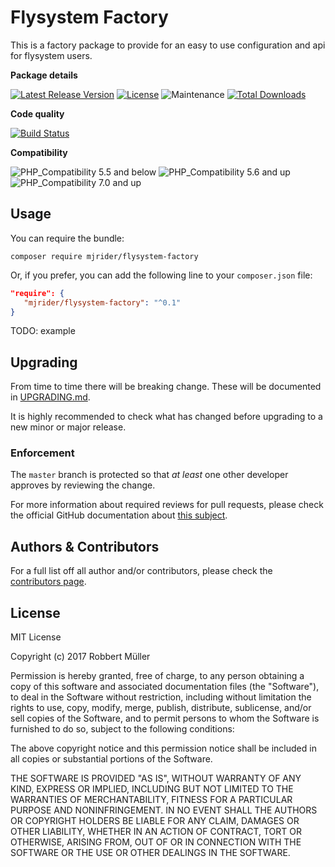 # Flysystem Factory

This is a factory package to provide for an easy to use configuration and api for flysystem users.

**Package details** 

[![Latest Release Version](https://img.shields.io/github/release/mjrider/flysystem-factory.svg?style=flat-square)](https://packagist.org/packages/mjrider/flysystem-factory)
[![License](https://img.shields.io/github/license/mjrider/flysystem-factory.svg?style=flat-square)](https://packagist.org/packages/mjrider/flysystem-factory)
![Maintenance](https://img.shields.io/maintenance/yes/2017.svg?style=flat-square)
[![Total Downloads](https://img.shields.io/packagist/dt/mjrider/flysystem-factory.svg?style=flat-square)](https://packagist.org/packages/mjrider/flysystem-factory)

**Code quality**

[![Build Status](https://travis-ci.org/mjrider/flysystem-factory.svg?branch=master)](https://travis-ci.org/mjrider/flysystem-factory)

**Compatibility** 

![PHP_Compatibility 5.5 and below](https://img.shields.io/badge/empty-no-red.svg?&label=PHP%20<%205.6&style=flat-square)
![PHP_Compatibility 5.6 and up](https://img.shields.io/badge/empty-yes-brightgreen.svg?&label=PHP%20>=%205.6&style=flat-square)
![PHP_Compatibility 7.0 and up](https://img.shields.io/badge/empty-yes-brightgreen.svg?&label=PHP%20>=%207.0&style=flat-square)

## Usage

You can require the bundle:
```
composer require mjrider/flysystem-factory
```

Or, if you prefer, you can add the following line to your `composer.json` file:

```json
"require": {
   "mjrider/flysystem-factory": "^0.1"
}
```

TODO: example

## Upgrading

From time to time there will be breaking change. These will be documented in [UPGRADING.md]. 

It is highly recommended to check what has changed before upgrading to a new minor or major release.
 
[UPGRADING.md]: https://github.com/mjrider/flysystem-factory/blob/master/UPGRADING.md

### Enforcement
The `master` branch is protected so that _at least_ one other developer approves
 by reviewing the change.

For more information about required reviews for pull requests, please check the official GitHub documentation about
[this subject].

[this subject]: https://help.github.com/articles/about-required-reviews-for-pull-requests/

## Authors & Contributors

For a full list off all author and/or contributors, please check the [contributors page].

[contributors page]: https://github.com/mjrider/flysystem-factory/graphs/contributors

## License
MIT License

Copyright (c) 2017 Robbert Müller

Permission is hereby granted, free of charge, to any person obtaining a copy
of this software and associated documentation files (the "Software"), to deal
in the Software without restriction, including without limitation the rights
to use, copy, modify, merge, publish, distribute, sublicense, and/or sell
copies of the Software, and to permit persons to whom the Software is
furnished to do so, subject to the following conditions:

The above copyright notice and this permission notice shall be included in all
copies or substantial portions of the Software.

THE SOFTWARE IS PROVIDED "AS IS", WITHOUT WARRANTY OF ANY KIND, EXPRESS OR
IMPLIED, INCLUDING BUT NOT LIMITED TO THE WARRANTIES OF MERCHANTABILITY,
FITNESS FOR A PARTICULAR PURPOSE AND NONINFRINGEMENT. IN NO EVENT SHALL THE
AUTHORS OR COPYRIGHT HOLDERS BE LIABLE FOR ANY CLAIM, DAMAGES OR OTHER
LIABILITY, WHETHER IN AN ACTION OF CONTRACT, TORT OR OTHERWISE, ARISING FROM,
OUT OF OR IN CONNECTION WITH THE SOFTWARE OR THE USE OR OTHER DEALINGS IN THE
SOFTWARE.
